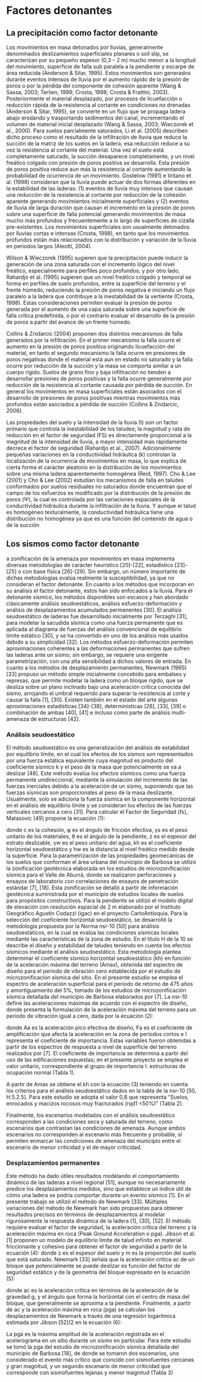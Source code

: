 # Factores detonantes

## La precipitación como factor detonante

Los movimientos en masa detonados por lluvias, generalmente denominados deslizamientos superficiales planares o soil slip, se caracterizan por su pequeño espesor (0,3 – 2 m) mucho menor a la longitud del movimiento, superficie de falla sub paralela a la pendiente y escarpe de área reducida (Anderson  & Sitar, 1995). Estos movimientos son generados durante eventos intensos de lluvia por el aumento rápido de la presión de poros o por la pérdida del componente de cohesión aparente (Wang & Sassa, 2003; Terlien, 1998; Crosta, 1998; Crosta & Frattini, 2003). Posteriormente el material desplazado, por procesos de licuefacción  o reducción rápida de la resistencia al cortante en condiciones no drenadas (Anderson & Sitar, 1995), se convierte en un flujo que se propaga ladera abajo erodando y trasportando sedimentos del canal, incrementando el volumen de material inicial desplazado (Wang & Sassa, 2003; Wieczorek et al., 2000). Para suelos parcialmente saturados, Li et al. (2005) describen dicho proceso como el resultado de la infiltración de lluvia que reduce la succión de la matriz de los suelos en la ladera, esa reducción reduce a su vez la resistencia al cortante del material. Una vez el suelo está completamente saturado, la succión desaparece completamente, y un nivel freático colgado con presión de poros positiva se desarrolla. Esta presión de poros positiva reduce aun más la resistencia al cortante aumentando la probabilidad de ocurrencia de un movimiento.
Gostelow (1991) e Iiritano et al. (1998) consideran que la lluvia puede actuar de dos formas diferentes en la estabilidad de las laderas: (1) eventos de lluvia muy intensos que causan una reducción de la resistencia al cortante por reducción de la cohesión aparente generando movimientos inicialmente superficiales y (2) eventos de lluvia de larga duración que causan el incremento en la presión de poros sobre una superficie de falla potencial generando movimientos de masa mucho más profundos y frecuentemente a lo largo de superficies de cizalla pre-existentes. Los movimientos superficiales son usualmente detonados por lluvias cortas e intensas (Crosta, 1998), en tanto que los movimientos profundos están más relacionados con la distribución y variación de la lluvia en periodos largos (Aleotti, 2004). 

Wilson & Wieczorek (1995) sugieren que la precipitación puede inducir la generación de una zona saturada con el incremento lógico del nivel freático, especialmente para perfiles poco profundos; y por otro lado, Rahardjo et al. (1995) sugieren que un nivel freático colgado y temporal se forma en perfiles de suelo profundos, entre la superficie del terreno y el frente húmedo, reduciendo la presión de poros negativa e iniciando un flujo paralelo a la ladera que contribuye a la inestabilidad de la vertiente (Crosta, 1998). Estas consideraciones permiten evaluar la presión de poros generada por el aumento de una capa saturada sobre una superficie de falla crítica predefinida, o por el contrario evaluar el desarrollo de la presión de poros a partir del avance de un frente húmedo. 

Collins & Znidarcic (2004) proponen dos distintos mecanismos de falla generados por la infiltración. En el primer mecanismo la falla ocurre el aumento en la presión de poros positiva originando licuefacción del material, en tanto el segundo mecanismo la falla ocurre en presiones de poros negativas donde el material está aun en estado no saturado y la falla ocurre por reducción de la succión y la masa se comporta similar a un cuerpo rígido. Suelos de grano fino y baja infiltración no tienden a desarrollar presiones de poros positivas y la falla ocurre generalmente por reducción de la resistencia al cortante causada por pérdida de succión. En general los movimientos en masa superficiales están asociados con el desarrollo de presiones de poros positivas mientras movimientos más profundos están asociados a pérdida de succión (Collins & Znidarcic, 2006).

Las propiedades del suelo y la intensidad de la lluvia (I) son un factor primario que controla la inestabilidad de los taludes; la magnitud y rata de reducción en el factor de seguridad (FS) es directamente proporcional a la magnitud de la intensidad de lluvia, a mayor intensidad más rápidamente decrece el factor de seguridad (Rahardjo et al., 2007). Adicionalmente pequeñas variaciones en la conductividad hidráulica (k) controlan la localización de la ocurrencia de movimientos en masa, lo que explica de cierta forma el carácter aleatorio en la distribución de los movimientos sobre una misma ladera aparentemente homogénea (Reid, 1997). Cho & Lee (2001) y Cho & Lee (2002) estudian los mecanismos de falla en taludes conformados por suelos residuales no saturados donde encuentran que el campo de los esfuerzos es modificado por la distribución de la presión de poros (Ψ), la cual es controlada por las variaciones espaciales de la conductividad hidráulica durante la infiltración de la lluvia. Y aunque el talud es homogéneo texturalmente, la conductividad hidráulica tiene una distribución no homogénea ya que es una función del contenido de agua o de la succión


## Los sismos como factor detonante

a zonificación de la amenaza por movimientos en masa implementa diversas metodologías de 
carácter heurístico [20]-[22], estadístico [23]-[25] o 
con base física [26]-[29]. Sin embargo, un número 
importante de dichas metodologías evalúa realmente la susceptibilidad, ya que no consideran el 
factor detonante. En cuanto a los métodos que incorporan en su análisis el factor detonante, estos 
han sido enfocados a la lluvia. Para el detonante 
sísmico, los métodos disponibles son escasos y 
han abordado clásicamente análisis seudoestáticos, análisis esfuerzo-deformación y análisis de 
desplazamientos acumulados permanentes [30]. 
El análisis seudoestático de laderas fue desarrollado inicialmente por Terzaghi [31], para modelar 
la sacudida sísmica como una fuerza permanente 
que es aplicada al diagrama de fuerzas del análisis 
convencional de equilibrio límite estático [30], y se 
ha convertido en uno de los análisis más usados 
debido a su simplicidad [32]. Los métodos esfuerzo-deformación permiten aproximaciones coherentes a las deformaciones permanentes que sufren 
las laderas ante un sismo; sin embargo, se requiere 
una exigente parametrización, con una alta sensibilidad a dichos valores de entrada. En cuanto a los 
métodos de desplazamiento permanentes, Newmark (1965) [33] propuso un método simple inicialmente concebido para embalses y represas, que 
permite modelar la ladera como un bloque rígido, 
que se desliza sobre un plano inclinado bajo una 
aceleración crítica conocida del sismo, arrojando 
el umbral requerido para superar la resistencia 
al corte y causar la falla [1], [30]. Existen también en el estado del arte algunas aproximaciones
estadísticas [34]-[38], determinísticas [26], [33], 
[39] o combinación de ambas [40], [41] e incluso 
como parte de análisis multi-amenaza de estructuras [42]. 

### Análisis seudoestático

El método seudoestático es una generalización del 
análisis de estabilidad por equilibrio límite, en el 
cual los efectos de los sismos son representados 
por una fuerza estática equivalente cuya magnitud 
es producto del coeficiente sísmico k y el peso de 
la masa que potencialmente se va a deslizar [48]. 
Este método evalúa los efectos sísmicos como una 
fuerza permanente unidireccional, mediante la simulación del incremento de las fuerzas inerciales 
debido a la aceleración de un sismo, suponiendo 
que las fuerzas sísmicas son proporcionales al peso 
de la masa deslizante. Usualmente, solo se adiciona la fuerza sísmica en la componente horizontal 
en el análisis de equilibrio límite y se consideran 
los efectos de las fuerzas verticales cercanos a cero 
[31]. Para calcular el Factor de Seguridad (fs), Matasovic [49] propone la ecuación (1):

donde c es la cohesión, φ es el ángulo de fricción efectiva, γs
 es el peso unitario de los materiales, θ es el ángulo de la pendiente, z es el espesor 
del estrato deslizable, γw es el peso unitario del 
agua, kh es el coeficiente horizontal seudoestático 
y hw es la distancia al nivel freático medido desde 
la superficie.
Para la parametrización de las propiedades 
geomecánicas de los suelos que conforman el área 
urbana del municipio de Barbosa se utilizó la zonificación geotécnica elaborada en los estudios de
microzonificación sísmica para el Valle de Aburrá, 
donde se realizaron perforaciones y ensayos de laboratorio con correlaciones de ensayos de penetración estándar [7], [18]. Esta zonificación se detalló 
a partir de información geotécnica suministrada por el municipio de estudios locales de suelos 
para propósitos constructivos. Para la pendiente 
se utilizó el modelo digital de elevación con resolución espacial de 2 m elaborado por el Instituto 
Geográfico Agustín Codazzi (igac) en el proyecto 
CartoAntioquia.
Para la selección del coeficiente horizontal seudoestático, se desarrolló la metodología propuesta 
por la Norma nsr-10 [50] para análisis seudoestáticos, en la cual se evalúa las condiciones sísmicas 
locales mediante las características de la zona de 
estudio. En el título H de la 10 se describe el diseño y estabilidad de taludes teniendo en cuenta los 
efectos sísmicos mediante el análisis seudoestático. 
Esta metodología plantea determinar el coeficiente 
sísmico horizontal seudoestático (kh) en función de 
la aceleración máxima del terreno (Amax), obtenida 
del espectro de diseño para el periodo de vibración 
cero establecida por el estudio de microzonificación sísmica del sitio. En el presente estudio se emplea el espectro de aceleración superficial para el 
periodo de retorno de 475 años y amortiguamiento 
del 5%, tomado de los estudios de microzonificación sísmica detallada del municipio de Barbosa 
elaborados por [7]. 
La nsr-10 define las aceleraciones máximas de 
acuerdo con el espectro de diseño, donde presenta 
la formulación de la aceleración máxima del terreno para un periodo de vibración igual a cero, dada 
por la ecuación (2):

donde Aa es la aceleración pico efectiva de diseño, Fa es el coeficiente de amplificación que afecta la aceleración en la zona de períodos cortos e 
I representa el coeficiente de importancia. Estas 
variables fueron obtenidas a partir de los espectros de respuesta a nivel de superficie del terreno 
realizados por [7]. El coeficiente de importancia se 
determina a partir del uso de las edificaciones expuestas; en el presente proyecto se emplea el valor
unitario, correspondiente al grupo de importancia I: 
estructuras de ocupación normal (Tabla 1).

A partir de Amax se obtiene el kh con la ecuación 
(3) teniendo en cuenta los criterios para el análisis 
seudoestático dados en la tabla de la nsr-10 [50, 
H.5.2.5]. Para este estudio se adopta el valor 0,8 
que representa “Suelos, enrocados y macizos rocosos muy fracturados (rqd1
<50%)” (Tabla 2).

Finalmente, los escenarios modelados con el 
análisis seudoestático corresponden a las condiciones seca y saturada del terreno, como escenarios que contrastan las condiciones de amenaza. 
Aunque ambos escenarios no corresponden al 
escenario más frecuente y probable, sí permiten 
enmarcar las condiciones de amenaza del municipio entre el escenario de menor criticidad y el de 
mayor criticidad.

### Desplazamientos permanentes

Este método ha dado útiles resultados modelando 
el comportamiento dinámico de las laderas a nivel 
regional [51], aunque no necesariamente predice 
los desplazamientos medidos, sino que establece un índice útil de cómo una ladera se podría 
comportar durante un evento sísmico [1].
En el presente trabajo se utilizó el método de 
Newmark [33]. Múltiples variaciones del método 
de Newmark han sido propuestas para obtener resultados precisos en términos de desplazamientos 
al modelar rigurosamente la respuesta dinámica de la ladera [1], [30], [52]. El método requiere 
evaluar el factor de seguridad, la aceleración crítica del terreno y la aceleración máxima en roca 
(Peak Ground Acceleration o pga). Jibson et al. 
[1] proponen un modelo de equilibrio límite de 
talud infinito en material friccionante y cohesivo 
para obtener el factor de seguridad a partir de la 
ecuación (4):
donde z es el espesor del suelo y m es la 
proporción del suelo que está saturado. Newmark 
[33] señala que la aceleración crítica ac de un bloque 
que potencialmente se puede deslizar es función 
del factor de seguridad estático y de la geometría 
del bloque expresado en la ecuación (5):

donde ac es la aceleración crítica en términos 
de la aceleración de la gravedad g, y el ángulo que 
forma la horizontal con el centro de masa del bloque, que generalmente se aproxima a la pendiente. 
Finalmente, a partir de ac y la aceleración máxima en roca (pga) se calculan los desplazamientos 
de Newmark a través de una regresión logarítmica 
estimada por Jibson [52](2 en la ecuación (6): 

La pga es la máxima amplitud de la aceleración 
registrada en el acelerograma en un sitio durante 
un sismo en particular. Para este estudio se tomó 
la pga del estudio de microzonificación sísmica 
detallada del municipio de Barbosa [18], de donde se tomaron dos escenarios, uno considerado el 
evento más crítico que coincide con sismofuentes 
cercanas y gran magnitud, y un segundo escenario 
de menor criticidad que corresponde con sismofuentes lejanas y menor magnitud (Tabla 3)
